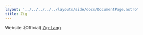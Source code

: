 ```yaml
---
layout: '../../../../../layouts/side/docs/DocumentPage.astro'
title: Zig
---
```

Website :(Official) [Zig-Lang](https://ziglang.org/)
<br/>
